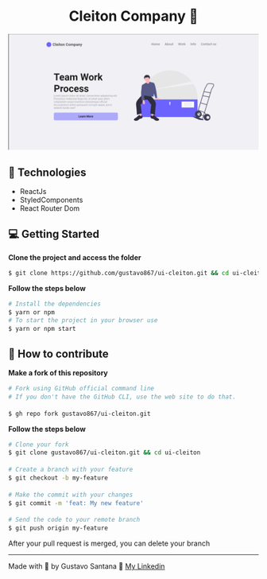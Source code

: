 <div align="center">
  <h1>Cleiton Company 🔧</h1>
  <img src="./src/github/Screenshot_6.png"></img>
</div>

## 🚀 Technologies
- ReactJs
- StyledComponents
- React Router Dom

## 💻 Getting Started

**Clone the project and access the folder**

```bash
$ git clone https://github.com/gustavo867/ui-cleiton.git && cd ui-cleiton
```

**Follow the steps below**

```bash
# Install the dependencies
$ yarn or npm
# To start the project in your browser use
$ yarn or npm start
```

## 🤔 How to contribute

**Make a fork of this repository**

```bash
# Fork using GitHub official command line
# If you don't have the GitHub CLI, use the web site to do that.

$ gh repo fork gustavo867/ui-cleiton.git
```

**Follow the steps below**

```bash
# Clone your fork
$ git clone gustavo867/ui-cleiton.git && cd ui-cleiton

# Create a branch with your feature
$ git checkout -b my-feature

# Make the commit with your changes
$ git commit -m 'feat: My new feature'

# Send the code to your remote branch
$ git push origin my-feature
```

After your pull request is merged, you can delete your branch

---
Made with 💜 by Gustavo Santana 👋 [My Linkedin](https://www.linkedin.com/in/gustavo-santana-83ba611a6)


